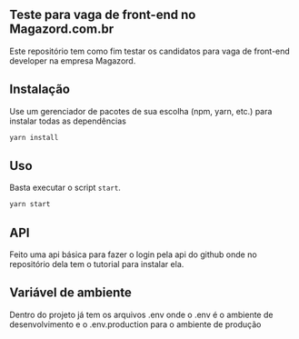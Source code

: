 ## Teste para vaga de front-end no Magazord.com.br

Este repositório tem como fim testar os candidatos para vaga de front-end developer na empresa Magazord.

## Instalação

Use um gerenciador de pacotes de sua escolha (npm, yarn, etc.) para instalar todas as dependências

```bash
yarn install 
```

## Uso

Basta executar o script `start`.

```bash
yarn start
```

## API

Feito uma api básica para fazer o login pela api do github onde no repositório dela tem o tutorial para instalar ela.

## Variável de ambiente

Dentro do projeto já tem os arquivos .env onde o .env é o ambiente de desenvolvimento e o .env.production para o ambiente de produção
